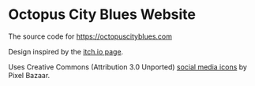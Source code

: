 # Octopus City Blues Website

The source code for https://octopuscityblues.com

Design inspired by the [itch.io page](https://ghost-in-a-bottle.itch.io/octopus-city-blues).

Uses Creative Commons (Attribution 3.0 Unported) [social media icons](https://www.iconfinder.com/search/icons?family=flatilicious) by Pixel Bazaar.
